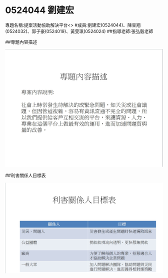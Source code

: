 # 0524044 劉建宏

<p>專題名稱:提案活動協助解決平台<>
#成員:劉建宏(0524044)、陳昱翔(0524032)、郭子豪(0524019)、黃雯琪(0524024)
##指導老師:張弘毅老師




##專題內容描述

![image](專題內容描述.jpg)

##利害關係人目標表

![image](利害關係人目標表.jpg)


